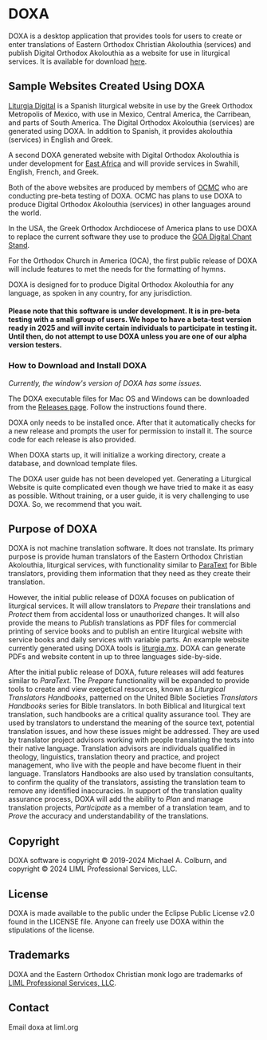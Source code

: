 # DOXA

DOXA is a desktop application that provides tools for users to create or enter translations of Eastern Orthodox Christian Akolouthia (services) and publish Digital Orthodox Akolouthia as a website for use in liturgical services. It is available for download [here](https://github.com/liturgiko/doxa/releases). 

## Sample Websites Created Using DOXA

[Liturgia Digital](https://liturgia.mx) is a Spanish liturgical website in use by the Greek Orthodox Metropolis of Mexico, with use in Mexico, Central America, the Carribean, and parts of South America. The Digital Orthodox Akolouthia (services) are generated using DOXA.  In addition to Spanish, it provides akolouthia (services) in English and Greek.

A second DOXA generated website with Digital Orthodox Akolouthia is under development for [East Africa](https://eac.liml.org) and will provide services in Swahili, English, French, and Greek. 

Both of the above websites are produced by members of [OCMC](https://ocmc.org) who are conducting pre-beta testing of DOXA.  OCMC has plans to use DOXA to produce Digital Orthodox Akolouthia (services) in other languages around the world.

In the USA, the Greek Orthodox Archdiocese of America plans to use DOXA to replace the current software they use to produce the [GOA Digital Chant Stand](https://dcs.goarch.org).  

For the Orthodox Church in America (OCA), the first public release of DOXA will include features to met the needs for the formatting of hymns. 

DOXA is designed for to produce Digital Orthodox Akolouthia for any language, as spoken in any country, for any jurisdiction.    

#### Please note that this software is under development.  It is in pre-beta testing with a small group of users.  We hope to have a beta-test version ready in 2025 and will invite certain individuals to participate in testing it. Until then, do not attempt to use DOXA unless you are one of our alpha version testers.

### How to Download and Install DOXA

_Currently, the window's version of DOXA has some issues._  

The DOXA executable files for Mac OS and Windows can be downloaded from the [Releases page](https://github.com/liturgiko/doxa/releases).  Follow the instructions found there.  

DOXA only needs to be installed once.  After that it automatically checks for a new release and prompts the user for permission to install it.  The source code for each release is also provided.

When DOXA starts up, it will initialize a working directory, create a database, and download template files.   

The DOXA user guide has not been developed yet.  Generating a Liturgical Website is quite complicated even though we have tried to make it as easy as possible.  Without training, or a user guide, it is very challenging to use DOXA.  So, we recommend that you wait.  

## Purpose of DOXA

DOXA is not machine translation software. It does not translate.  Its primary purpose is provide human translators of the Eastern Orthodox Christian Akolouthia, liturgical services, with functionality similar to [ParaText](https://paratext.org) for Bible translators, providing them information that they need as they create their translation.

However, the initial public release of DOXA focuses on publication of liturgical services.  It will allow translators to *Prepare* their translations and *Protect* them from accidental loss or unauthorized changes.  It will also provide the means to *Publish* translations as PDF files for commercial printing of service books and to publish an entire liturgical website with service books and daily services with variable parts.  An example website currently generated using DOXA tools is [liturgia.mx](https://liturgia.mx).  DOXA can generate PDFs and website content in up to three languages side-by-side.

After the initial public release of DOXA, future releases will add features similar to *ParaText*. The  *Prepare* functionality will be expanded to provide tools to create and view exegetical resources, known as *Liturgical Translators Handbooks*, patterned on the United Bible Societies *Translators Handbooks* series for Bible translators. In both Biblical and liturgical text translation, such handbooks are a critical quality assurance tool.  They are used by translators to understand the meaning of the source text, potential translation issues, and how these issues might be addressed.  They are used by translator project advisors working with people translating the texts into their native language. Translation advisors are individuals qualified in theology, linguistics, translation theory and practice, and project management, who live with the people and have become fluent in their language.   Translators Handbooks are also used by translation consultants, to confirm the quality of the translators, assisting the translation team to remove any identified inaccuracies.  In support of the translation quality assurance process, DOXA will add the ability to *Plan* and manage translation projects, *Participate* as a member of a translation team, and to *Prove* the accuracy and understandability of the translations.

## Copyright 

DOXA software is copyright © 2019-2024 Michael A. Colburn, and copyright © 2024 LIML Professional Services, LLC.

## License

DOXA is made available to the public under the Eclipse Public License v2.0 found in the LICENSE file.  Anyone can freely use DOXA within the stipulations of the license.

## Trademarks

DOXA and the Eastern Orthodox Christian monk logo are trademarks of [LIML Professional Services, LLC](https://liml.org). 

## Contact 

Email doxa at liml.org



